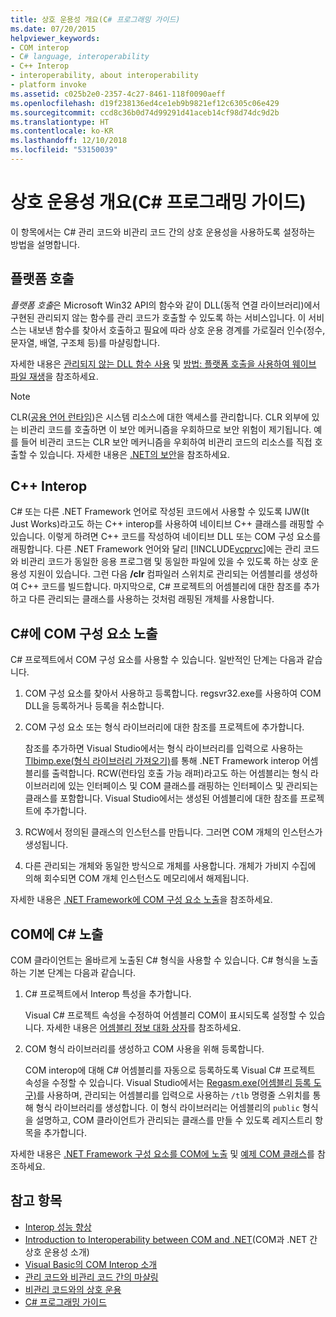 ```yaml
---
title: 상호 운용성 개요(C# 프로그래밍 가이드)
ms.date: 07/20/2015
helpviewer_keywords:
- COM interop
- C# language, interoperability
- C++ Interop
- interoperability, about interoperability
- platform invoke
ms.assetid: c025b2e0-2357-4c27-8461-118f0090aeff
ms.openlocfilehash: d19f238136ed4ce1eb9b9821ef12c6305c06e429
ms.sourcegitcommit: ccd8c36b0d74d99291d41aceb14cf98d74dc9d2b
ms.translationtype: HT
ms.contentlocale: ko-KR
ms.lasthandoff: 12/10/2018
ms.locfileid: "53150039"
---
```

# <a name="interoperability-overview-c-programming-guide"></a>상호 운용성 개요(C# 프로그래밍 가이드)
이 항목에서는 C# 관리 코드와 비관리 코드 간의 상호 운용성을 사용하도록 설정하는 방법을 설명합니다.  
  
## <a name="platform-invoke"></a>플랫폼 호출  
 *플랫폼 호출*은 Microsoft Win32 API의 함수와 같이 DLL(동적 연결 라이브러리)에서 구현된 관리되지 않는 함수를 관리 코드가 호출할 수 있도록 하는 서비스입니다. 이 서비스는 내보낸 함수를 찾아서 호출하고 필요에 따라 상호 운용 경계를 가로질러 인수(정수, 문자열, 배열, 구조체 등)를 마샬링합니다.  
  
 자세한 내용은 [관리되지 않는 DLL 함수 사용](../../../framework/interop/consuming-unmanaged-dll-functions.md) 및 [방법: 플랫폼 호출을 사용하여 웨이브 파일 재생](../../../csharp/programming-guide/interop/how-to-use-platform-invoke-to-play-a-wave-file.md)을 참조하세요.  
  
> [!NOTE]
>  CLR([공용 언어 런타임](../../../standard/clr.md))은 시스템 리소스에 대한 액세스를 관리합니다. CLR 외부에 있는 비관리 코드를 호출하면 이 보안 메커니즘을 우회하므로 보안 위험이 제기됩니다. 예를 들어 비관리 코드는 CLR 보안 메커니즘을 우회하여 비관리 코드의 리소스를 직접 호출할 수 있습니다. 자세한 내용은 [.NET의 보안](../../../standard/security/index.md)을 참조하세요.  
  
## <a name="c-interop"></a>C++ Interop  
 C# 또는 다른 .NET Framework 언어로 작성된 코드에서 사용할 수 있도록 IJW(It Just Works)라고도 하는 C++ interop를 사용하여 네이티브 C++ 클래스를 래핑할 수 있습니다. 이렇게 하려면 C++ 코드를 작성하여 네이티브 DLL 또는 COM 구성 요소를 래핑합니다. 다른 .NET Framework 언어와 달리 [!INCLUDE[vcprvc](~/includes/vcprvc-md.md)]에는 관리 코드와 비관리 코드가 동일한 응용 프로그램 및 동일한 파일에 있을 수 있도록 하는 상호 운용성 지원이 있습니다. 그런 다음 **/clr** 컴파일러 스위치로 관리되는 어셈블리를 생성하여 C++ 코드를 빌드합니다. 마지막으로, C# 프로젝트의 어셈블리에 대한 참조를 추가하고 다른 관리되는 클래스를 사용하는 것처럼 래핑된 개체를 사용합니다.  
  
## <a name="exposing-com-components-to-c"></a>C#에 COM 구성 요소 노출  
 C# 프로젝트에서 COM 구성 요소를 사용할 수 있습니다. 일반적인 단계는 다음과 같습니다.  
  
1.  COM 구성 요소를 찾아서 사용하고 등록합니다. regsvr32.exe를 사용하여 COM DLL을 등록하거나 등록을 취소합니다.  
  
2.  COM 구성 요소 또는 형식 라이브러리에 대한 참조를 프로젝트에 추가합니다.  
  
     참조를 추가하면 Visual Studio에서는 형식 라이브러리를 입력으로 사용하는 [Tlbimp.exe(형식 라이브러리 가져오기)](../../../../docs/framework/tools/tlbimp-exe-type-library-importer.md)를 통해 .NET Framework interop 어셈블리를 출력합니다. RCW(런타임 호출 가능 래퍼)라고도 하는 어셈블리는 형식 라이브러리에 있는 인터페이스 및 COM 클래스를 래핑하는 인터페이스 및 관리되는 클래스를 포함합니다. Visual Studio에서는 생성된 어셈블리에 대한 참조를 프로젝트에 추가합니다.  
  
3.  RCW에서 정의된 클래스의 인스턴스를 만듭니다. 그러면 COM 개체의 인스턴스가 생성됩니다.  
  
4.  다른 관리되는 개체와 동일한 방식으로 개체를 사용합니다. 개체가 가비지 수집에 의해 회수되면 COM 개체 인스턴스도 메모리에서 해제됩니다.  
  
 자세한 내용은 [.NET Framework에 COM 구성 요소 노출](../../../../docs/framework/interop/exposing-com-components.md)을 참조하세요.  
  
## <a name="exposing-c-to-com"></a>COM에 C# 노출  
 COM 클라이언트는 올바르게 노출된 C# 형식을 사용할 수 있습니다. C# 형식을 노출하는 기본 단계는 다음과 같습니다.  
  
1.  C# 프로젝트에서 Interop 특성을 추가합니다.  
  
     Visual C# 프로젝트 속성을 수정하여 어셈블리 COM이 표시되도록 설정할 수 있습니다. 자세한 내용은 [어셈블리 정보 대화 상자](/visualstudio/ide/reference/assembly-information-dialog-box)를 참조하세요.  
  
2.  COM 형식 라이브러리를 생성하고 COM 사용을 위해 등록합니다.  
  
     COM interop에 대해 C# 어셈블리를 자동으로 등록하도록 Visual C# 프로젝트 속성을 수정할 수 있습니다. Visual Studio에서는 [Regasm.exe(어셈블리 등록 도구)](../../../../docs/framework/tools/regasm-exe-assembly-registration-tool.md)를 사용하며, 관리되는 어셈블리를 입력으로 사용하는 `/tlb` 명령줄 스위치를 통해 형식 라이브러리를 생성합니다. 이 형식 라이브러리는 어셈블리의 `public` 형식을 설명하고, COM 클라이언트가 관리되는 클래스를 만들 수 있도록 레지스트리 항목을 추가합니다.  
  
 자세한 내용은 [.NET Framework 구성 요소를 COM에 노출](../../../../docs/framework/interop/exposing-dotnet-components-to-com.md) 및 [예제 COM 클래스](../../../csharp/programming-guide/interop/example-com-class.md)를 참조하세요.  
  
## <a name="see-also"></a>참고 항목

- [Interop 성능 향상](https://docs.microsoft.com/previous-versions/msp-n-p/ff647812%28v=pandp.10%29)  
- [Introduction to Interoperability between COM and .NET](/office/client-developer/outlook/pia/introduction-to-interoperability-between-com-and-net)(COM과 .NET 간 상호 운용성 소개)  
- [Visual Basic의 COM Interop 소개](../../../../docs/visual-basic/programming-guide/com-interop/introduction-to-com-interop.md)  
- [관리 코드와 비관리 코드 간의 마샬링](../../../../docs/framework/interop/interop-marshaling.md)  
- [비관리 코드와의 상호 운용](../../../../docs/framework/interop/index.md)  
- [C# 프로그래밍 가이드](../../../csharp/programming-guide/index.md)
